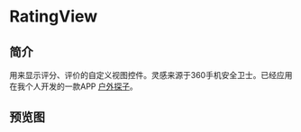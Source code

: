 # RatingView 
## 简介
用来显示评分、评价的自定义视图控件。灵感来源于360手机安全卫士。已经应用在我个人开发的一款APP [户外探子](http://android.myapp.com/myapp/detail.htm?apkName=com.dean.travltotibet)。

## 预览图
